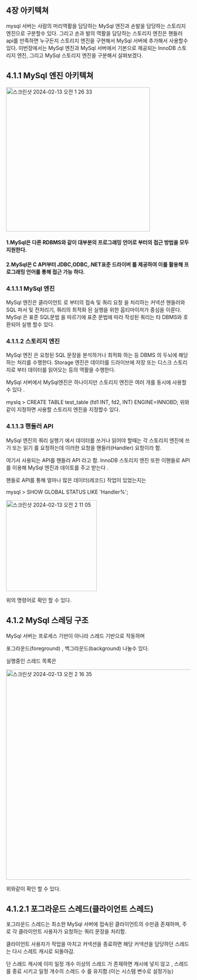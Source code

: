 ## 4장 아키텍쳐 

mysql 서버는 사람의 머리역활을 담당하는 MySql 엔진과 손발을 담당하는 스토리지 엔진으로 구분할수 있다. 
그리고 손과 발의 역활을 담당하는 스토리지 엔진은 핸들러 api를 만족하면 누구든지 스토리지 엔진을 구현해서 MySql 서버에 추가해서 사용할수 있다. 
이번장에서는 MySql 엔진과 MySql 서버에서 기본으로 제공되는 InnoDB 스토리지 엔진, 그리고 MySql 스토리지 엔진을 구분해서 살펴보겠다. 

## 4.1.1 MySql 엔진 아키텍쳐 

<img width="392" alt="스크린샷 2024-02-13 오전 1 26 33" src="https://github.com/develsvai/RealMysql-Study/assets/125961256/74d31211-0506-43e5-87c8-d02423bdfe4a">

#### 1.MySql은 다른 RDBMS와 같이 대부분의 프로그래밍 언어로 부터의 접근 방법을 모두 지원한다. 
#### 2.MySql은 C API부터 JDBC,ODBC,.NET표준 드라이버 를 제공하여 이를 활용해 프로그래밍 언어를 통해 접근 가능 하다. 

### 4.1.1.1 MySql 엔진 
MySql 엔진은 클라이언트 로 부터의 접속 및 쿼리 요청 을 처리하는 커넥션 핸들러와 SQL 파서 및 전처리기, 쿼리의 최적화 된 실행을 위한 옵티마이저가 중심을 이룬다. 
MySql 은 표준 SQL문법 을 따르기에 표준 문법에 따라 작성된 쿼리는 타 DBMS와 호환되어 실행 할수 있다. 


### 4.1.1.2 스토리지 엔진 
MySql 엔진 은 요청된 SQL 문장을 분석하거나 최적화 하는 등 DBMS 의 두뇌에 해당 하는 처리를 수행한다. 
Storage 엔진은 데이터를 드라이브에 저장 또는 디스크 스토리지로 부터 데이터를 읽어오는 등의 역활을 수행한다. 

MySql 서버에서 MySql엔진은 하나이지만 스토리지 엔진은 여러 개를 동시에 사용할 수 있다 .

myslq > CREATE TABLE test_table (fd1 INT, fd2, INT) ENGINE=INNOBD;
위와 같이 지정하면 사용할 스토리지 엔진을 지정할수 있다. 

### 4.1.1.3 핸들러 API 
MySql 엔진의 쿼리 실행기 에서 데이터를 쓰거나 읽어야 할때는 각 스토리지 엔진에 쓰기 또는 읽기 를 요청하는데 이러한 요청을
핸들러(Handler) 요청이라 함.

여기서 사용되는 API를 핸들러 API 라고 함. 
InnoDB 스토리지 엔진 또한 이핸들로 API를 이용해 MySql 엔진과 데이토를 주고 받는다 .

핸들로 API를 통해 얼마나 많은 데이터(레코드) 작업이 있었는지는 

mysql > SHOW GLOBAL STATUS LIKE 'Handler%';

<img width="247" alt="스크린샷 2024-02-13 오전 2 11 05" src="https://github.com/develsvai/RealMysql-Study/assets/125961256/8b191723-9be1-448a-9ba6-de5cae7f79f5">

위의 명령어로 확인 할 수 있다. 


## 4.1.2 MySql 스레딩 구조 

MySql 서버는 프로세스 기반이 아니라 스레드 기반으로 작동하며 

포그라운드(foreground) , 백그라운드(background) 나눌수 있다.

실행중인 스레드 목록은 

<img width="571" alt="스크린샷 2024-02-13 오전 2 16 35" src="https://github.com/develsvai/RealMysql-Study/assets/125961256/d9e1a1e3-24d2-40bb-a475-6260811f8fbd">

위와같이 확인 할 수 있다.

## 4.1.2.1 포그라운드 스레드(클라이언트 스레드)

포그라운드 스레드는 최소한 MySql 서버에 접속된 클라이언트의 수만큼 존재하며, 주로 각 클라이언트 사용자가 요청하는 쿼리 문장을 처리함. 

클라이언트 사용자가 작업을 마치고 커넥션을 종료하면 해당 커넥션을 담당하던 스레드는 다시 스레트 캐시로 되돌아감.

단 스래드 캐시에 이미 일정 개수 이상의 스레드 가 존재하면 캐시에 넣지 않고 , 스레드를 종료 시키고 일정 개수의 스레드 수 를 유지함.(이는 시스템 변수로 설정가능)








